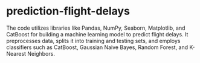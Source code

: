 # prediction-flight-delays
 The code utilizes libraries like Pandas, NumPy, Seaborn, Matplotlib, and CatBoost for building a machine learning model to predict flight delays. It preprocesses data, splits it into training and testing sets, and employs classifiers such as CatBoost, Gaussian Naive Bayes, Random Forest, and K-Nearest Neighbors.

